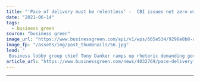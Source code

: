 ```yaml
---
title: "'Pace of delivery must be relentless' -  CBI issues net zero warning to government"
date: "2021-06-14"
tags: 
  - business green
source: "business green"
image_url: "https://www.businessgreen.com/api/v1/wps/665e534/9298e8b8-ab77-4606-81c8-76eb09e5db13/3/iStock-1235122414-business-london-city-towers-185x114.jpg"
image_fp: "/assets/img/post_thumbnails/56.jpg"
lead: "
 Business lobby group chief Tony Danker ramps up rhetoric demanding government deliver raft of missing net zero policy on heating, hydrogen and transport ..."
article_url: "https://www.businessgreen.com/news/4032769/pace-delivery-relentless-cbi-issues-net-zero-warning-government"
---
```


---

